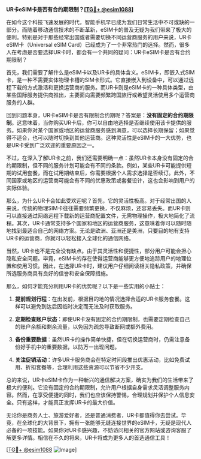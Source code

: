 **UR卡eSIM卡是否有合约期限制？[[TG💪+ @esim1088](https://t.me/s/esim1088)]**

在如今这个科技飞速发展的时代，智能手机早已成为我们日常生活中不可或缺的一部分。而随着移动通信技术的不断革新，eSIM卡的普及无疑为我们带来了极大的便利。特别是对于那些经常出国或者需要切换不同运营商服务的用户来说，UR卡eSIM卡（Universal eSIM Card）已经成为了一个非常热门的选择。然而，很多人在考虑是否要选择UR卡时，都会有一个共同的疑问：UR卡eSIM卡是否有合约期限制？

首先，我们需要了解什么是eSIM卡以及UR卡的具体含义。eSIM卡，即嵌入式SIM卡，是一种不需要实体物理卡槽的SIM卡形式。它直接嵌入到设备中，可以通过远程下载的方式激活和更换运营商的服务。而UR卡则是eSIM卡的一种具体类型，由某些国际服务提供商推出，主要面向需要频繁跨国旅行或希望灵活使用多个运营商服务的人群。

回到问题本身，UR卡eSIM卡是否有限制合约期呢？答案是：**没有固定的合约期限制**。这意味着，当你购买UR卡后，你可以自由地选择是否继续使用该卡提供的服务。如果你对某个国家或地区的运营商服务感到满意，可以选择长期保留；如果觉得不适合，也可以随时切换到其他运营商。这种灵活性是eSIM卡的一大优势，也是UR卡受到广泛欢迎的重要原因之一。

不过，在深入了解UR卡之前，我们还需要明确一点：虽然UR卡本身没有固定的合约期限制，但不同的服务计划可能会有不同的条款。例如，某些UR卡可能提供短期的试用套餐，而在试用期结束后，你需要根据个人需求选择是否续订。此外，不同国家或地区的运营商可能会有不同的优惠政策或套餐设计，这也会影响到用户的实际体验。

那么，为什么UR卡会如此受欢迎呢？首先，它的灵活性极高。对于经常出国的人来说，传统的物理SIM卡往往需要频繁更换，不仅麻烦，还容易丢失。而UR卡则可以直接通过网络远程下载新的运营商配置文件，无需物理操作，极大地简化了流程。其次，UR卡通常支持多个国家和地区的运营商服务，这意味着你可以随时随地找到最适合自己的网络方案。无论是欧洲、亚洲还是美洲，只要目的地有支持UR卡的运营商，你就可以轻松接入全球化的通信网络。

当然，UR卡也不是完全没有缺点。由于其灵活性和便捷性，部分用户可能会担心隐私安全问题。毕竟，eSIM卡的存在使得运营商能够更方便地追踪用户的地理位置和使用习惯。因此，在选择UR卡时，建议用户仔细阅读相关隐私政策，并确保所选服务商具有良好的信誉和安全保障措施。

那么，如何才能充分利用UR卡的优势呢？以下是一些实用的小贴士：

1. **提前规划行程**：在出发前，根据目的地的情况选择合适的UR卡服务套餐。这样可以避免到达后因临时决定而无法及时获取服务。
   
2. **定期检查账户状态**：即使UR卡没有固定的合约期限制，也需要定期检查自己的账户余额和剩余流量，以免因为疏忽导致断网或额外费用。

3. **备份重要数据**：虽然UR卡的操作简单快捷，但在切换运营商时，仍需注意备份好手机中的重要数据，以防万一出现问题。

4. **关注促销活动**：许多UR卡服务商会在特定时间段推出优惠活动，比如免费试用、折扣套餐等，合理利用这些资源可以节省不少开支。

总的来说，UR卡eSIM卡作为一种新兴的通信解决方案，确实为我们的生活带来了极大的便利。它没有固定的合约期限制，允许用户根据自身需求灵活调整服务内容。然而，在享受便捷的同时，我们也应该保持警惕，合理规划并保护个人信息安全。只有这样，才能真正发挥UR卡的最大价值。

无论你是商务人士、旅游爱好者，还是普通消费者，UR卡都值得你去尝试。毕竟，在全球化的大背景下，拥有一张能够无缝连接世界的eSIM卡，无疑是现代人必备的一项技能。如果你对UR卡感兴趣，不妨访问相关的官方网站或咨询客服了解更多详情。相信在不久的将来，UR卡将成为更多人的首选通信工具！

[[TG💪+ @esim1088](https://t.me/s/esim1088) ![Image](https://i.postimg.cc/4NQfJmqS/Snipaste-2025-05-13-00-14-12.png)]